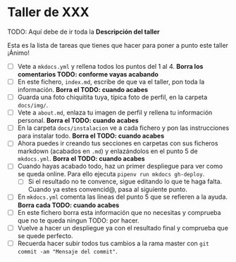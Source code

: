 # Taller de XXX

TODO: Aquí debe de ir toda la **Descripción del taller**

Esta es la lista de tareas que tienes que hacer para poner a punto este taller ¡Ánimo!

* [ ] Vete a `mkdocs.yml` y rellena todos los puntos del 1 al 4. **Borra los comentarios TODO: conforme vayas acabando**
* [ ] En este fichero, `index.md`, escribe de que va el taller, pon toda la información. **Borra el TODO: cuando acabes**
* [ ] Guarda una foto chiquitita tuya, típica foto de perfil, en la carpeta `docs/img/`.
* [ ] Vete a `about.md`, enlaza tu imagen de perfil y rellena tu información personal. **Borra el TODO: cuando acabes**
* [ ] En la carpeta `docs/instalacion` ve a cada fichero y pon las instrucciones para instalar todo. **Borra el TODO: cuando acabes**
* [ ] Ahora puedes ir creando tus secciones en carpetas con sus ficheros markdown (acabados en `.md`) y enlazándolos en el punto 5 de `mkdocs.yml`. **Borra el TODO: cuando acabes**
* [ ] Cuando hayas acabado todo, haz un primer despliegue para ver como se queda online. Para ello ejecuta `pipenv run mkdocs gh-deploy`.
    * [ ] Si el resultado no te convence, sigue editando lo que te haga falta. Cuando ya estes convencid@, pasa al siguiente punto.
* [ ] En `mkdocs.yml` comenta las líneas del punto 5 que se refieren a la ayuda. **Borra cada TODO: cuando acabes**
* [ ] En este fichero borra esta información que no necesitas y comprueba que no te queda ningun TODO: por hacer.
* [ ] Vuelve a hacer un despliegue ya con el resultado final y comprueba que se quede perfecto.
* [ ] Recuerda hacer subir todos tus cambios a la rama master con `git commit -am "Mensaje del commit"`.
